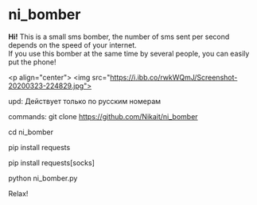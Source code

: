 # ni_bomber
<b>Hi!</b>
This is a small sms bomber,
the number of sms sent per second depends on the speed
of your internet.  
If you use this bomber at the same time by several people, 
you can easily put the phone!

<p align="center">
  <img src="https://i.ibb.co/rwkWQmJ/Screenshot-20200323-224829.jpg">

</p>

upd:
Действует только по русским номерам

commands:
git clone https://github.com/Nikait/ni_bomber

cd ni_bomber

pip install requests

pip install requests[socks]

python ni_bomber.py

Relax! 
